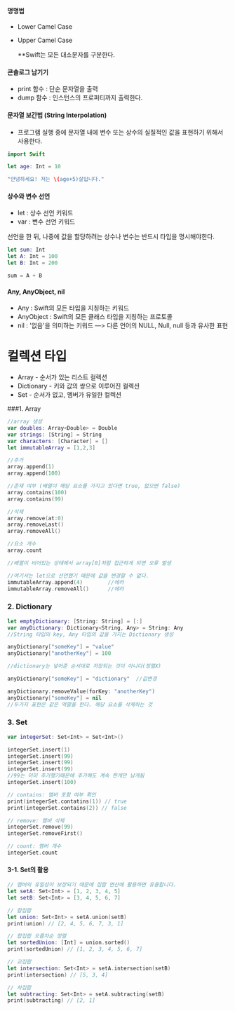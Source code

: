 #### 명명법

- Lower Camel Case

- Upper Camel Case

  **Swift는 모든 대소문자를 구분한다.



#### 콘솔로그 남기기

- print 함수 : 단순 문자열을 출력
- dump 함수 : 인스턴스의 프로퍼티까지 출력한다.



#### 문자열 보간법 (String Interpolation)

- 프로그램 실행 중에 문자열 내에 변수 또는 상수의 실질적인 값을 표현하기 위해서 사용한다.

```swift
import Swift

let age: Int = 10

"안녕하세요! 저는 \(age+5)살입니다."
```



#### 상수와 변수 선언

- let : 상수 선언 키워드
- var : 변수 선언 키워드

선언을 한 뒤, 나중에 값을 할당하려는 상수나 변수는 반드시 타입을 명시해야한다.

```swift
let sum: Int
let A: Int = 100
let B: Int = 200

sum = A + B
```



#### Any, AnyObject, nil

- Any : Swift의 모든 타입을 지칭하는 키워드
- AnyObject : Swift의 모든 클래스 타입을 지칭하는 프로토콜
- nil : '없음'을 의미하는 키워드 —> 다른 언어의 NULL, Null, null 등과 유사한 표현



# 컬렉션 타입

- Array - 순서가 있는 리스트 컬렉션
- Dictionary - 키와 값의 쌍으로 이루어진 컬렉션
- Set - 순서가 없고, 멤버가 유일한 컬렉션



###1. Array

```Swift
//array 생성
var doubles: Array<Double> = Double
var strings: [String] = String
var characters: [Character] = []
let immutableArray = [1,2,3]

//추가
array.append(1)
array.append(100)

//존재 여부 (배열이 해당 요소를 가지고 있다면 true, 없으면 false)
array.contains(100)
array.contains(99)

//삭제
array.remove(at:0)
array.removeLast()
array.removeAll()

//요소 개수
array.count

//배열이 비어있는 상태에서 array[0]처럼 접근하게 되면 오류 발생

//여기서는 let으로 선언했기 때문에 값을 변경할 수 없다.
immutableArray.append(4)		//에러
immutableArray.removeAll()		//에러

```



### 2. Dictionary

```swift
let emptyDictionary: [String: String] = [:]
var anyDictionary: Dictionary<String, Any> = String: Any
//String 타입의 key, Any 타입의 값을 가지는 Dictionary 생성

anyDictionary["someKey"] = "value"
anyDictionary["anotherKey"] = 100

//dictionary는 넣어준 순서대로 저장되는 것이 아니다(정렬X)

anyDictionary["someKey"] = "dictionary"  //값변경

anyDictionary.removeValue(forKey: "anotherKey")
anyDictionary["someKey"] = nil
//두가지 표현은 같은 역할을 한다. 해당 요소를 삭제하는 것
```



### 3. Set

```Swift
var integerSet: Set<Int> = Set<Int>()

integerSet.insert(1)
integerSet.insert(99)
integerSet.insert(99)
integerSet.insert(99)
//99는 이미 추가했기때문에 추가해도 계속 한개만 남게됨
integerSet.insert(100)

// contains: 멤버 포함 여부 확인
print(integerSet.contatins(1)) // true
print(integerSet.contains(2)) // false

// remove: 멤버 삭제
integerSet.remove(99)
integerSet.removeFirst()

// count: 멤버 개수
integerSet.count
```



#### 3-1. Set의 활용

```swift
// 멤버의 유일성이 보장되기 때문에 집합 연산에 활용하면 유용합니다.
let setA: Set<Int> = [1, 2, 3, 4, 5]
let setB: Set<Int> = [3, 4, 5, 6, 7]

// 합집합
let union: Set<Int> = setA.union(setB)
print(union) // [2, 4, 5, 6, 7, 3, 1]

// 합집합 오름차순 정렬
let sortedUnion: [Int] = union.sorted()
print(sortedUnion) // [1, 2, 3, 4, 5, 6, 7]

// 교집합
let intersection: Set<Int> = setA.intersection(setB)
print(intersection) // [5, 3, 4]

// 차집합
let subtracting: Set<Int> = setA.subtracting(setB)
print(subtracting) // [2, 1]
```